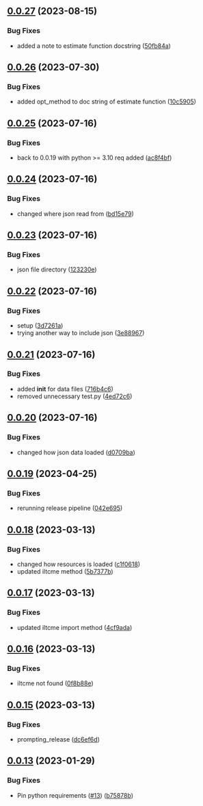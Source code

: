 ## [0.0.27](https://github.com/birdepy/birdepy_project/compare/v0.0.26...v0.0.27) (2023-08-15)


### Bug Fixes

* added a note to estimate function docstring ([50fb84a](https://github.com/birdepy/birdepy_project/commit/50fb84a556590f322a74d6890336c79f29c012e8))

## [0.0.26](https://github.com/birdepy/birdepy_project/compare/v0.0.25...v0.0.26) (2023-07-30)


### Bug Fixes

* added opt_method to doc string of estimate function ([10c5905](https://github.com/birdepy/birdepy_project/commit/10c5905c7eb38e125390252de2b57a4058a22d9b))

## [0.0.25](https://github.com/birdepy/birdepy_project/compare/v0.0.24...v0.0.25) (2023-07-16)


### Bug Fixes

* back to 0.0.19 with python >= 3.10 req added ([ac8f4bf](https://github.com/birdepy/birdepy_project/commit/ac8f4bfaafb8f99b745262e13cb08394633aa312))

## [0.0.24](https://github.com/birdepy/birdepy_project/compare/v0.0.23...v0.0.24) (2023-07-16)


### Bug Fixes

* changed where json read from ([bd15e79](https://github.com/birdepy/birdepy_project/commit/bd15e79d09d1f27e026eef94f18a8d588e078ace))

## [0.0.23](https://github.com/birdepy/birdepy_project/compare/v0.0.22...v0.0.23) (2023-07-16)


### Bug Fixes

* json file directory ([123230e](https://github.com/birdepy/birdepy_project/commit/123230e4c3c2b6772e944dc3504cae20135ffad9))

## [0.0.22](https://github.com/birdepy/birdepy_project/compare/v0.0.21...v0.0.22) (2023-07-16)


### Bug Fixes

* setup ([3d7261a](https://github.com/birdepy/birdepy_project/commit/3d7261a4563e86b951cfec19a6f16cc67b086404))
* trying another way to include json ([3e88967](https://github.com/birdepy/birdepy_project/commit/3e889673efc6b21c2766f4c09feac549b9d55ff2))

## [0.0.21](https://github.com/birdepy/birdepy_project/compare/v0.0.20...v0.0.21) (2023-07-16)


### Bug Fixes

* added __init__ for data files ([716b4c6](https://github.com/birdepy/birdepy_project/commit/716b4c61837fe6d8075073ff002713db0877755f))
* removed unnecessary test.py ([4ed72c6](https://github.com/birdepy/birdepy_project/commit/4ed72c6fce7d4807cde2080144d829f3abf71455))

## [0.0.20](https://github.com/birdepy/birdepy_project/compare/v0.0.19...v0.0.20) (2023-07-16)


### Bug Fixes

* changed how json data loaded ([d0709ba](https://github.com/birdepy/birdepy_project/commit/d0709ba20b9f00a11bf716ef59cce909d88bd6b4))

## [0.0.19](https://github.com/birdepy/birdepy_project/compare/v0.0.18...v0.0.19) (2023-04-25)


### Bug Fixes

* rerunning release pipeline ([042e695](https://github.com/birdepy/birdepy_project/commit/042e69528caaf516e8fadf64e497acc515580f7d))

## [0.0.18](https://github.com/birdepy/birdepy_project/compare/v0.0.17...v0.0.18) (2023-03-13)


### Bug Fixes

* changed how resources is loaded ([c1f0618](https://github.com/birdepy/birdepy_project/commit/c1f0618af972cb6ccf60dee62e485431e9ea5d99))
* updated iltcme method ([5b7377b](https://github.com/birdepy/birdepy_project/commit/5b7377b2350aca662f93c2bd3516e2a68f909097))

## [0.0.17](https://github.com/birdepy/birdepy_project/compare/v0.0.16...v0.0.17) (2023-03-13)


### Bug Fixes

* updated iltcme import method ([4cf9ada](https://github.com/birdepy/birdepy_project/commit/4cf9ada04756f9cbfbf589b715b4ee53f52bdf82))

## [0.0.16](https://github.com/birdepy/birdepy_project/compare/v0.0.15...v0.0.16) (2023-03-13)


### Bug Fixes

* iltcme not found ([0f8b88e](https://github.com/birdepy/birdepy_project/commit/0f8b88e5ea0e7d471087e6005d436c7513114bac))

## [0.0.15](https://github.com/birdepy/birdepy_project/compare/v0.0.14...v0.0.15) (2023-03-13)


### Bug Fixes

* prompting_release ([dc6ef6d](https://github.com/birdepy/birdepy_project/commit/dc6ef6df7aa5ee22646287f9d5faf4ae95ac9b8b))

## [0.0.13](https://github.com/birdepy/birdepy_project/compare/v0.0.12...v0.0.13) (2023-01-29)


### Bug Fixes

* Pin python requirements ([#13](https://github.com/birdepy/birdepy_project/issues/13)) ([b75878b](https://github.com/birdepy/birdepy_project/commit/b75878b254205d97510869608fdecc638692ec9c))
